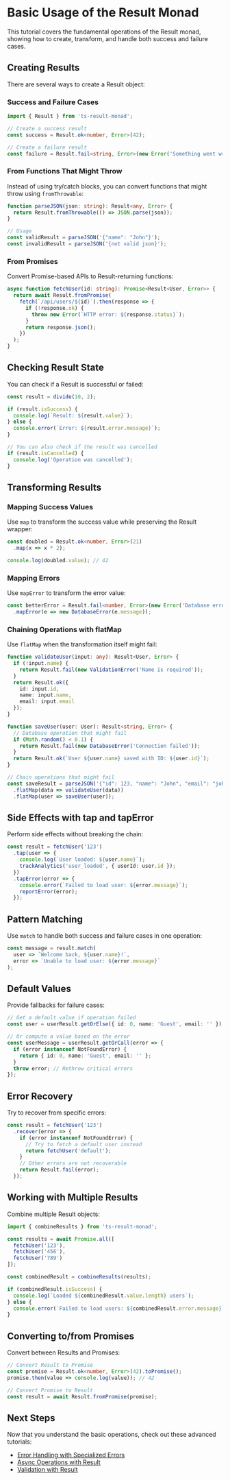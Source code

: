 # Basic Usage of the Result Monad

This tutorial covers the fundamental operations of the Result monad, showing how to create, transform, and handle both success and failure cases.

## Creating Results

There are several ways to create a Result object:

### Success and Failure Cases

```typescript
import { Result } from 'ts-result-monad';

// Create a success result
const success = Result.ok<number, Error>(42);

// Create a failure result
const failure = Result.fail<string, Error>(new Error('Something went wrong'));
```

### From Functions That Might Throw

Instead of using try/catch blocks, you can convert functions that might throw using `fromThrowable`:

```typescript
function parseJSON(json: string): Result<any, Error> {
  return Result.fromThrowable(() => JSON.parse(json));
}

// Usage
const validResult = parseJSON('{"name": "John"}');
const invalidResult = parseJSON('{not valid json}');
```

### From Promises

Convert Promise-based APIs to Result-returning functions:

```typescript
async function fetchUser(id: string): Promise<Result<User, Error>> {
  return await Result.fromPromise(
    fetch(`/api/users/${id}`).then(response => {
      if (!response.ok) {
        throw new Error(`HTTP error: ${response.status}`);
      }
      return response.json();
    })
  );
}
```

## Checking Result State

You can check if a Result is successful or failed:

```typescript
const result = divide(10, 2);

if (result.isSuccess) {
  console.log(`Result: ${result.value}`);
} else {
  console.error(`Error: ${result.error.message}`);
}

// You can also check if the result was cancelled
if (result.isCancelled) {
  console.log('Operation was cancelled');
}
```

## Transforming Results

### Mapping Success Values

Use `map` to transform the success value while preserving the Result wrapper:

```typescript
const doubled = Result.ok<number, Error>(21)
  .map(x => x * 2);

console.log(doubled.value); // 42
```

### Mapping Errors

Use `mapError` to transform the error value:

```typescript
const betterError = Result.fail<number, Error>(new Error('Database error'))
  .mapError(e => new DatabaseError(e.message));
```

### Chaining Operations with flatMap

Use `flatMap` when the transformation itself might fail:

```typescript
function validateUser(input: any): Result<User, Error> {
  if (!input.name) {
    return Result.fail(new ValidationError('Name is required'));
  }
  return Result.ok({
    id: input.id,
    name: input.name,
    email: input.email
  });
}

function saveUser(user: User): Result<string, Error> {
  // Database operation that might fail
  if (Math.random() < 0.1) {
    return Result.fail(new DatabaseError('Connection failed'));
  }
  return Result.ok(`User ${user.name} saved with ID: ${user.id}`);
}

// Chain operations that might fail
const saveResult = parseJSON('{"id": 123, "name": "John", "email": "john@example.com"}')
  .flatMap(data => validateUser(data))
  .flatMap(user => saveUser(user));
```

## Side Effects with tap and tapError

Perform side effects without breaking the chain:

```typescript
const result = fetchUser('123')
  .tap(user => {
    console.log(`User loaded: ${user.name}`);
    trackAnalytics('user_loaded', { userId: user.id });
  })
  .tapError(error => {
    console.error(`Failed to load user: ${error.message}`);
    reportError(error);
  });
```

## Pattern Matching

Use `match` to handle both success and failure cases in one operation:

```typescript
const message = result.match(
  user => `Welcome back, ${user.name}!`,
  error => `Unable to load user: ${error.message}`
);
```

## Default Values

Provide fallbacks for failure cases:

```typescript
// Get a default value if operation failed
const user = userResult.getOrElse({ id: 0, name: 'Guest', email: '' });

// Or compute a value based on the error
const userMessage = userResult.getOrCall(error => {
  if (error instanceof NotFoundError) {
    return { id: 0, name: 'Guest', email: '' };
  }
  throw error; // Rethrow critical errors
});
```

## Error Recovery

Try to recover from specific errors:

```typescript
const result = fetchUser('123')
  .recover(error => {
    if (error instanceof NotFoundError) {
      // Try to fetch a default user instead
      return fetchUser('default');
    }
    // Other errors are not recoverable
    return Result.fail(error);
  });
```

## Working with Multiple Results

Combine multiple Result objects:

```typescript
import { combineResults } from 'ts-result-monad';

const results = await Promise.all([
  fetchUser('123'),
  fetchUser('456'),
  fetchUser('789')
]);

const combinedResult = combineResults(results);

if (combinedResult.isSuccess) {
  console.log(`Loaded ${combinedResult.value.length} users`);
} else {
  console.error(`Failed to load users: ${combinedResult.error.message}`);
}
```

## Converting to/from Promises

Convert between Results and Promises:

```typescript
// Convert Result to Promise
const promise = Result.ok<number, Error>(42).toPromise();
promise.then(value => console.log(value)); // 42

// Convert Promise to Result
const result = await Result.fromPromise(promise);
```

## Next Steps

Now that you understand the basic operations, check out these advanced tutorials:
- [Error Handling with Specialized Errors](./03-error-handling.md)
- [Async Operations with Result](./04-async-patterns.md)
- [Validation with Result](./05-validation.md)